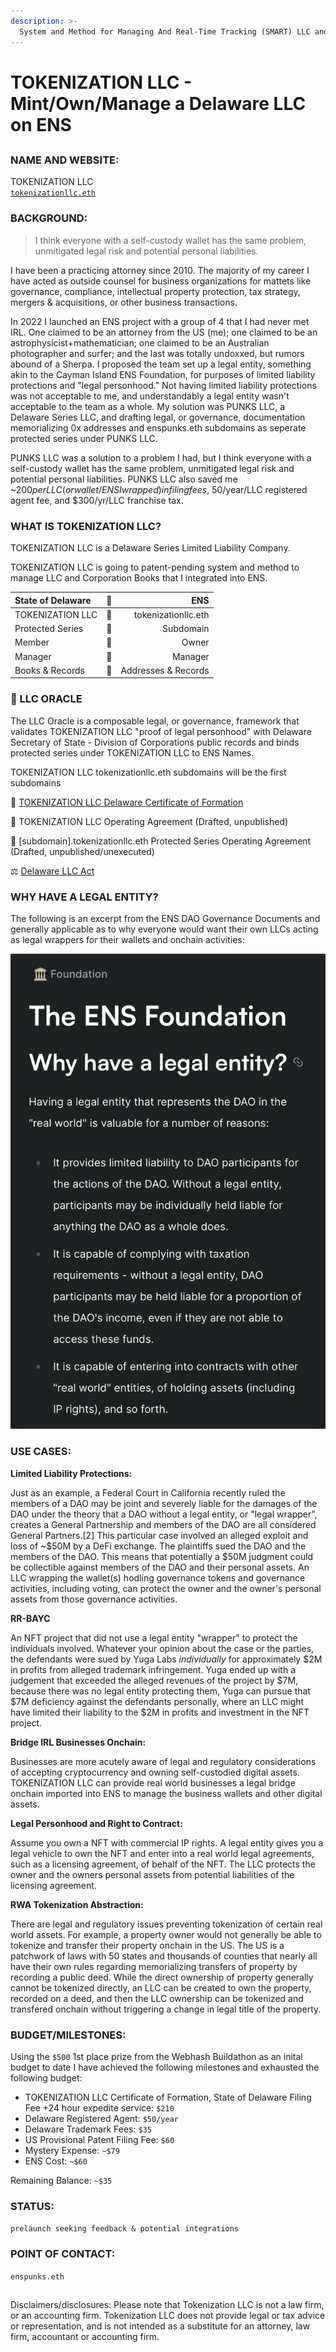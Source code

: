 ```yaml
---
description: >-
  System and Method for Managing And Real-Time Tracking (SMART) LLC and Corporation Books (patent-pending)
---
```


# TOKENIZATION LLC - Mint/Own/Manage a Delaware LLC on ENS

##

### NAME AND WEBSITE:

TOKENIZATION LLC
</br>
[`tokenizationllc.eth`](https://app.webhash.com/Links/tokenization)

### BACKGROUND:

> I think everyone with a self-custody wallet has the same problem, unmitigated legal risk and potential personal liabilities.

I have been a practicing attorney since 2010. The majority of my career I have acted as outside counsel for business organizations for mattets like governance, compliance, intellectual property protection, tax strategy, mergers & acquisitions, or other business transactions. 

In 2022 I launched an ENS project with a group of 4 that I had never met IRL. One claimed to be an attorney from the US (me); one claimed to be an astrophysicist+mathematician; one claimed to be an Australian photographer and surfer; and the last was totally undoxxed, but rumors abound of a Sherpa. I proposed the team set up a legal entity, something akin to the Cayman Island ENS Foundation, for purposes of limited liability protections and "legal personhood."  Not having limited liability protections was not acceptable to me, and understandably a legal entity wasn't acceptable to the team as a whole. My solution was PUNKS LLC, a Delaware Series LLC, and drafting legal, or governance, documentation memorializing 0x addresses and enspunks.eth subdomains as seperate protected series under PUNKS LLC.   

PUNKS LLC was a solution to a problem I had, but I think everyone with a self-custody wallet has the same problem, unmitigated legal risk and potential personal liabilities.  PUNKS LLC also saved me ~$200 per LLC (or wallet/ENS I wrapped) in filing fees, ~$50/year/LLC registered agent fee, and $300/yr/LLC franchise tax. 

### WHAT IS TOKENIZATION LLC? 

TOKENIZATION LLC is a Delaware Series Limited Liability Company.

TOKENIZATION LLC is going to patent-pending system and method to manage LLC and Corporation Books that I integrated into ENS.



| State of Delaware      | 🔮 | ENS     |
| :---        |    :----:   |          ---: |
| TOKENIZATION LLC      | 🔮       | tokenizationllc.eth   |
| Protected Series   | 🔮        | Subdomain      |
| Member      | 🔮       | Owner  |
| Manager   | 🔮        | Manager      |
|  Books & Records   | 🔮        | Addresses & Records      |

### 🔮 LLC ORACLE

The LLC Oracle is a composable legal, or governance, framework that validates TOKENIZATION LLC "proof of legal personhood" with Delaware Secretary of State - Division of Corporations public records and binds  protected series under TOKENIZATION LLC to ENS Names.

TOKENIZATION LLC tokenizationllc.eth subdomains will be the first subdomains 

📜 [TOKENIZATION LLC Delaware Certificate of Formation](https://app.gitbook.com/o/5sILrDG3w9P85m7OxFV6/s/P3gf3PMEX82mpp0NcN7r/delaware-certificate-of-formation) 

📄 TOKENIZATION LLC Operating Agreement (Drafted, unpublished)

📝 [subdomain].tokenizationllc.eth Protected Series Operating Agreement (Drafted, unpublished/unexecuted)

⚖️ [Delaware LLC Act](https://app.gitbook.com/o/5sILrDG3w9P85m7OxFV6/s/P3gf3PMEX82mpp0NcN7r/delaware-llc-act)

### WHY HAVE A LEGAL ENTITY?

The following is an excerpt from the ENS DAO Governance Documents and generally applicable as to why everyone would want their own LLCs acting as legal wrappers for their wallets and onchain activities:

![ENS Foundation](https://raw.githubusercontent.com/ENSpunks/LLC/main/IMG_6745.jpeg)

### USE CASES:

<b>Limited Liability Protections:</b>

Just as an example, a Federal Court in California recently ruled the members of a DAO may be joint and severely liable for the damages of the DAO under the theory that a DAO without a legal entity, or "legal wrapper", creates a General Partnership and members of the DAO are all considered General Partners.[2]  This particular case involved an alleged exploit and loss of ~$50M by a DeFi exchange. The plaintiffs sued the DAO and the members of the DAO.   This means that potentially a $50M judgment could be collectible against members of the DAO and their personal assets.  An LLC wrapping the wallet(s) hodling governance tokens and governance activities, including voting, can protect the owner and the owner's personal assets from those governance activities.

<b>RR-BAYC</b> 

An NFT project that did not use a legal entity "wrapper" to protect the individuals involved. Whatever your opinion about the case or the parties, the defendants were sued by Yuga Labs *individually* for approximately $2M in profits from alleged trademark infringement. Yuga ended up with a judgement that exceeded the alleged revenues of the project by $7M, because there was no legal entity protecting them, Yuga can pursue that $7M deficiency against the defendants personally, where an LLC might have limited their liability to the $2M in profits and investment in the NFT project.

<b>Bridge IRL Businesses Onchain:</b>

Businesses are more acutely aware of legal and regulatory considerations of accepting cryptocurrency and owning self-custodied digital assets. TOKENIZATION LLC can provide real world businesses a legal bridge onchain imported into ENS to manage the business wallets and other digital assets.   

<b>Legal Personhood and Right to Contract:</b>

Assume you own a NFT with commercial IP rights. A legal entity gives you a legal vehicle to own the NFT and enter into a real world legal agreements, such as a licensing agreement, of behalf of the NFT. The LLC protects the owner and the owners personal assets from potential liabilities of the licensing agreement.

<b>RWA Tokenization Abstraction:</b>

There are legal and regulatory issues preventing tokenization of certain real world assets. For example, a property owner would not generally be able to tokenize and transfer their property onchain in the US.  The US is a patchwork of laws with 50 states and thousands of counties that nearly all have their own rules regarding memorializing transfers of property by recording a public deed. While the direct ownership of property generally cannot be tokenized directly, an LLC can be created to own the property, recorded on a deed, and then the LLC ownership can be tokenized and transfered onchain without triggering a change in legal title of the property.  

### BUDGET/MILESTONES:

Using the `$500` 1st place prize from the Webhash Buildathon as an inital budget to date I have achieved the following milestones and exhausted the following budget:

* TOKENIZATION LLC Certificate of Formation, State of Delaware Filing Fee +24 hour expedite service: `$210`
* Delaware Registered Agent: `$50/year`
* Delaware Trademark Fees: `$35`
* US Provisional Patent Filing Fee: `$60`
* Mystery Expense: `~$79` 
* ENS Cost: `~$60`

Remaining Balance: `~$35` 

### STATUS:

 `prelaunch seeking feedback & potential integrations` 

### POINT OF CONTACT:

`enspunks.eth` 

[^1]: United States Patent Trademark Office, Application #: 63/565,179

[^2]: Sarcuni v. bZx DAO

##

Disclaimers/disclosures: Please note that Tokenization LLC is not a law firm, or an accounting firm. Tokenization LLC does not provide legal or tax advice or representation, and is not intended as a substitute for an attorney, law firm, accountant or accounting firm.
